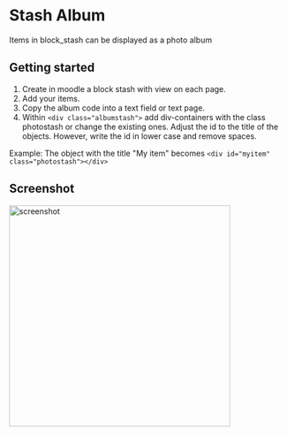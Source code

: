 # Stash Album

Items in block_stash can be displayed as a photo album

## Getting started

1. Create in moodle a block stash with view on each page.
2. Add your items.
3. Copy the album code into a text field or text page.
4. Within ```<div class="albumstash">``` add div-containers with the class photostash or change the existing ones. Adjust the id to the title of the objects. However, write the id in lower case and remove spaces.

Example: The object with the title "My item" becomes
```<div id="myitem" class="photostash"></div>```

## Screenshot

<img width="400" alt="screenshot" src="image.png">